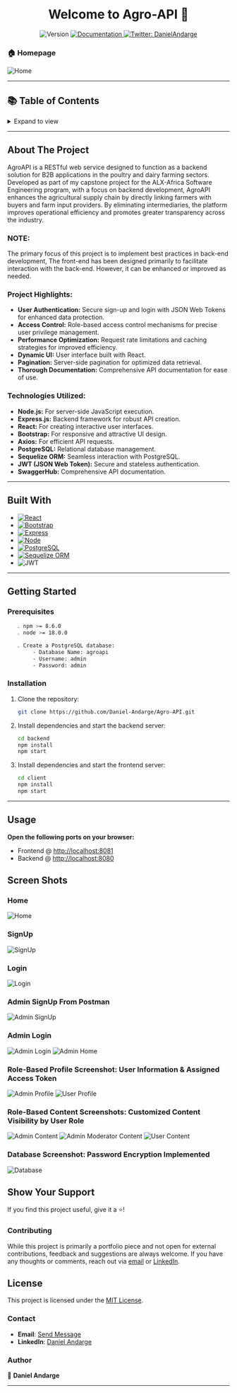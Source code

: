 <h1 align="center">Welcome to Agro-API 👋</h1>

<p align="center">
  <img alt="Version" src="https://img.shields.io/badge/version-1.0-blue.svg?cacheSeconds=2592000" />
  <a href="y" target="_blank">
    <img alt="Documentation" src="https://img.shields.io/badge/documentation-yes-brightgreen.svg" />
  </a>
  <a href="https://twitter.com/DanielAndarge" target="_blank">
    <img alt="Twitter: DanielAndarge" src="https://img.shields.io/twitter/follow/DanielAndarge.svg?style=social" />
  </a>
</p>

### 🏠 Homepage

![Home](images/Home.png?raw=true)

---

## 📚 Table of Contents

<details>
  <summary>Expand to view</summary>
  <ol>
    <li><a href="#about-the-project">About The Project</a></li>
    <li><a href="#built-with">Built With</a></li>
    <li><a href="#getting-started">Getting Started</a></li>
    <li><a href="#usage">Usage</a></li>
    <li><a href="#screen-shots">Screen Shots</a></li>
    <li><a href="#author">Author</a></li>
    <li><a href="#show-your-support">Show Your Support</a></li>
    <li><a href="#license">License</a></li>
  </ol>
</details>

---

## About The Project

AgroAPI is a RESTful web service designed to function as a backend solution for B2B applications in the poultry and dairy farming sectors. Developed as part of my capstone project for the ALX-Africa Software Engineering program, with a focus on backend development, AgroAPI enhances the agricultural supply chain by directly linking farmers with buyers and farm input providers. By eliminating intermediaries, the platform improves operational efficiency and promotes greater transparency across the industry.

### NOTE:
The primary focus of this project is to implement best practices in back-end development, The front-end has been designed primarily to facilitate interaction with the back-end. However, it can be enhanced or improved as needed.

### Project Highlights:

- **User Authentication:** Secure sign-up and login with JSON Web Tokens for enhanced data protection.
- **Access Control:** Role-based access control mechanisms for precise user privilege management.
- **Performance Optimization:** Request rate limitations and caching strategies for improved efficiency.
- **Dynamic UI:** User interface built with React.
- **Pagination:** Server-side pagination for optimized data retrieval.
- **Thorough Documentation:** Comprehensive API documentation for ease of use.

### Technologies Utilized:

- **Node.js:** For server-side JavaScript execution.
- **Express.js:** Backend framework for robust API creation.
- **React:** For creating interactive user interfaces.
- **Bootstrap:** For responsive and attractive UI design.
- **Axios:** For efficient API requests.
- **PostgreSQL:** Relational database management.
- **Sequelize ORM:** Seamless interaction with PostgreSQL.
- **JWT (JSON Web Token):** Secure and stateless authentication.
- **SwaggerHub:** Comprehensive API documentation.

---

## Built With

- [![React][React.js]][React-url]
- [![Bootstrap][Bootstrap.com]][Bootstrap-url]
- [![Express][Express.js]][Express-url]
- [![Node][Node.js]][Node-url]
- [![PostgreSQL][PostgreSQL]][PostgreSQL-url]
- [![Sequelize ORM][SequelizeORM]][Sequelize-url]
- ![JWT](https://img.shields.io/badge/JWT-black?style=for-the-badge&logo=JSON%20web%20tokens)

---

## Getting Started

### Prerequisites

```sh
   . npm >= 8.6.0
   . node >= 18.0.0

   . Create a PostgreSQL database:
        - Database Name: agroapi
        - Username: admin
        - Password: admin
```

### Installation

1. Clone the repository:

   ```sh
   git clone https://github.com/Daniel-Andarge/Agro-API.git
   ```

2. Install dependencies and start the backend server:

   ```sh
   cd backend
   npm install
   npm start
   ```

3. Install dependencies and start the frontend server:
   ```sh
   cd client
   npm install
   npm start
   ```

---

## Usage

**Open the following ports on your browser:**

- Frontend @ [http://localhost:8081](http://localhost:8081)
- Backend @ [http://localhost:8080](http://localhost:8080)


## Screen Shots

### Home

![Home](images/Home.png?raw=true)

### SignUp

![SignUp](images/signup.png?raw=true)

### Login

![Login](images/login.png?raw=true)

### Admin SignUp From Postman

![Admin SignUp](images/admin_Signup.png?raw=true)

### Admin Login

![Admin Login](images/AdminLogin.png?raw=true)
![Admin Home](images/adminHome.png?raw=true)

### Role-Based Profile Screenshot: User Information & Assigned Access Token

![Admin Profile](images/adminBoard.png?raw=true)
![User Profile](images/Role_Based_Profile.png?raw=true)

### Role-Based Content Screenshots: Customized Content Visibility by User Role

![Admin Content](images/admin2.png?raw=true)
![Admin Moderator Content](images/admin3.png?raw=true)
![User Content](images/Role_Based_Content.png?raw=true)


### Database Screenshot: Password Encryption Implemented

![Database](https://github.com/Daniel-Andarge/Agro-API/blob/main/images/database.png)


## Show Your Support

If you find this project useful, give it a ⭐️!

### Contributing

While this project is primarily a portfolio piece and not open for external contributions, feedback and suggestions are always welcome. If you have any thoughts or comments, reach out via [email](mailto:andargedaniel90@gmail.com) or [LinkedIn](https://www.linkedin.com/in/danielandarge/).


## License

This project is licensed under the [MIT License](LICENSE).

### Contact

- **Email**: [Send Message](mailto:andargedaniel90@gmail.com)
- **LinkedIn**: [Daniel Andarge](https://www.linkedin.com/in/danielandarge/)

### Author

👤 **Daniel Andarge**

---


<!-- MARKDOWN LINKS & IMAGES -->

[React.js]: https://img.shields.io/badge/React-20232A?style=for-the-badge&logo=react&logoColor=61DAFB
[React-url]: https://reactjs.org/
[Bootstrap.com]: https://img.shields.io/badge/Bootstrap-563D7C?style=for-the-badge&logo=bootstrap&logoColor=white
[Bootstrap-url]: https://getbootstrap.com
[Express.js]: https://img.shields.io/badge/Express.js-404D59?style=for-the-badge
[Express-url]: https://expressjs.com
[Node.js]: https://img.shields.io/badge/Node.js-43853D?style=for-the-badge&logo=node.js&logoColor=white
[Node-url]: nodejs.org
[PostgreSQL]: https://img.shields.io/badge/PostgreSQL-316192?style=for-the-badge&logo=postgresql&logoColor=white
[PostgreSQL-url]: https://www.postgresql.org
[SequelizeORM]: https://img.shields.io/badge/Sequelize-52B0E7?style=for-the-badge&logo=Sequelize&logoColor=white
[Sequelize-url]: https://sequelize.org
